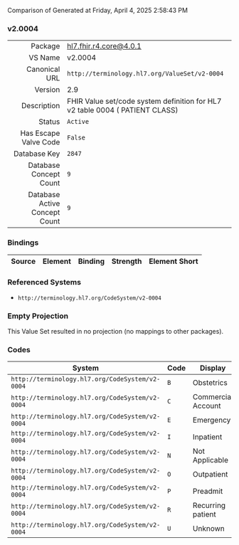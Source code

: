 Comparison of 
Generated at Friday, April 4, 2025 2:58:43 PM

### v2.0004

|      |     |
| ---: | --- |
| Package | hl7.fhir.r4.core@4.0.1 |
| VS Name | v2.0004 |
| Canonical URL | `http://terminology.hl7.org/ValueSet/v2-0004` |
| Version | 2.9 |
| Description | FHIR Value set/code system definition for HL7 v2 table 0004 ( PATIENT CLASS) |
| Status | `Active` |
| Has Escape Valve Code | `False` |
| Database Key | `2847` |
| Database Concept Count | `9` |
| Database Active Concept Count | `9` |
### Bindings

| Source | Element | Binding | Strength | Element Short |
| ------ | ------- | ------- | -------- | ------------- |

### Referenced Systems

* `http://terminology.hl7.org/CodeSystem/v2-0004`
### Empty Projection

This Value Set resulted in no projection (no mappings to other packages).

### Codes

| System | Code | Display |
| ------ | ---- | ------- |
| `http://terminology.hl7.org/CodeSystem/v2-0004` | `B` | Obstetrics |
| `http://terminology.hl7.org/CodeSystem/v2-0004` | `C` | Commercial Account |
| `http://terminology.hl7.org/CodeSystem/v2-0004` | `E` | Emergency |
| `http://terminology.hl7.org/CodeSystem/v2-0004` | `I` | Inpatient |
| `http://terminology.hl7.org/CodeSystem/v2-0004` | `N` | Not Applicable |
| `http://terminology.hl7.org/CodeSystem/v2-0004` | `O` | Outpatient |
| `http://terminology.hl7.org/CodeSystem/v2-0004` | `P` | Preadmit |
| `http://terminology.hl7.org/CodeSystem/v2-0004` | `R` | Recurring patient |
| `http://terminology.hl7.org/CodeSystem/v2-0004` | `U` | Unknown |

